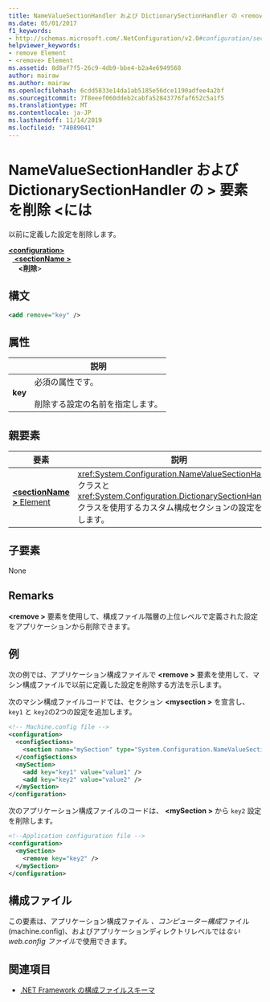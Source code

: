 ```yaml
---
title: NameValueSectionHandler および DictionarySectionHandler の <remove> 要素
ms.date: 05/01/2017
f1_keywords:
- http://schemas.microsoft.com/.NetConfiguration/v2.0#configuration/sectionName/remove
helpviewer_keywords:
- remove Element
- <remove> Element
ms.assetid: 8d8af7f5-26c9-4db9-bbe4-b2a4e6949568
author: mairaw
ms.author: mairaw
ms.openlocfilehash: 6cdd5833e14da1ab5185e56dce1190adfee4a2bf
ms.sourcegitcommit: 7f8eeef060ddeb2cabfa52843776faf652c5a1f5
ms.translationtype: MT
ms.contentlocale: ja-JP
ms.lasthandoff: 11/14/2019
ms.locfileid: "74089041"
---
```

# <a name="remove-element-for-namevaluesectionhandler-and-dictionarysectionhandler"></a>NameValueSectionHandler および DictionarySectionHandler の > 要素を削除 \<には

以前に定義した設定を削除します。

[ **\<configuration>** ](configuration-element.md)\
&nbsp;&nbsp;[ **\<sectionName >** ](custom-element-2.md)\
&nbsp;&nbsp;&nbsp;&nbsp; **\<削除**>

## <a name="syntax"></a>構文

```xml
<add remove="key" />
```

## <a name="attribute"></a>属性

|           | 説明 |
| --------- | ----------- |
| **key**   | 必須の属性です。<br><br>削除する設定の名前を指定します。 |

## <a name="parent-element"></a>親要素

| 要素 | 説明 |
| ------- | ------------|
| [ **\<sectionName >** Element](custom-element-2.md) | <xref:System.Configuration.NameValueSectionHandler> クラスと <xref:System.Configuration.DictionarySectionHandler> クラスを使用するカスタム構成セクションの設定を定義します。 |

## <a name="child-elements"></a>子要素

None

## <a name="remarks"></a>Remarks

**\<remove >** 要素を使用して、構成ファイル階層の上位レベルで定義された設定をアプリケーションから削除できます。

## <a name="example"></a>例

次の例では、アプリケーション構成ファイルで **\<remove >** 要素を使用して、マシン構成ファイルで以前に定義した設定を削除する方法を示します。

次のマシン構成ファイルコードでは、セクション **\<mysection >** を宣言し、`key1` と `key2`の2つの設定を追加します。

```xml
<!-- Machine.config file -->
<configuration>
  <configSections>
    <section name="mySection" type="System.Configuration.NameValueSectionHandler,System" />
  </configSections>
  <mySection>
    <add key="key1" value="value1" />
    <add key="key2" value="value2" />
  </mySection>
</configuration>
```

次のアプリケーション構成ファイルのコードは、 **\<mySection >** から `key2` 設定を削除します。

```xml
<!--Application configuration file -->
<configuration>
  <mySection>
    <remove key="key2" />
  </mySection>
</configuration>
```

## <a name="configuration-file"></a>構成ファイル

この要素は、アプリケーション構成ファイル *、コンピューター構成*ファイル (machine.config)、およびアプリケーションディレクトリレベルでは*ない web.config ファイル*で使用できます。

## <a name="see-also"></a>関連項目

- [.NET Framework の構成ファイルスキーマ](index.md)
